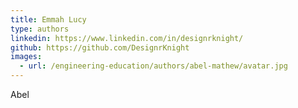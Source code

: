 ```yaml
---
title: Emmah Lucy
type: authors
linkedin: https://www.linkedin.com/in/designrknight/
github: https://github.com/DesignrKnight
images:
  - url: /engineering-education/authors/abel-mathew/avatar.jpg 
---
```


Abel